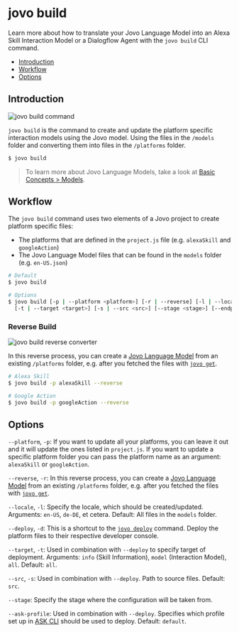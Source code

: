 # jovo build

Learn more about how to translate your Jovo Language Model into an Alexa Skill Interaction Model or a Dialogflow Agent with the `jovo build` CLI command.

* [Introduction](#introduction)
* [Workflow](#workflow)
* [Options](#options)


## Introduction

![jovo build command](../img/jovo-build.png "jovo build command")

`jovo build` is the command to create and update the platform specific interaction models using the Jovo model. Using the files in the `/models` folder and converting them into files in the `/platforms` folder.

```sh
$ jovo build
```

> To learn more about Jovo Language Models, take a look at [Basic Concepts > Models](../../basic-concepts/model './model').

## Workflow

The `jovo build` command uses two elements of a Jovo project to create platform specific files:

* The platforms that are defined in the `project.js` file (e.g. `alexaSkill` and `googleAction`)
* The Jovo Language Model files that can be found in the `models` folder (e.g. `en-US.json`)


```sh
# Default
$ jovo build

# Options
$ jovo build [-p | --platform <platform>] [-r | --reverse] [-l | --locale <locale>] [-d | --deploy]
  [-t | --target <target>] [-s | --src <src>] [--stage <stage>] [--endpoint <endpoint>] [--ask-profile <profileName>]
```

### Reverse Build

![jovo build reverse converter](../img/jovo-build-reverse.png "jovo build reverse command")

In this reverse process, you can create a [Jovo Language Model](../../model './model') from an existing `/platforms` folder, e.g. after you fetched the files with [`jovo get`](./get.md './get').

```sh
# Alexa Skill
$ jovo build -p alexaSkill --reverse

# Google Action
$ jovo build -p googleAction --reverse
```



## Options

`--platform`, `-p`: If you want to update all your platforms, you can leave it out and it will update the ones listed in `project.js`. If you want to update a specific platform folder you can pass the platform name as an argument: `alexaSkill` or `googleAction`.

`--reverse`, `-r`: In this reverse process, you can create a [Jovo Language Model](../../model './model') from an existing `/platforms` folder, e.g. after you fetched the files with [`jovo get`](./get.md './get').

`--locale`, `-l`: Specify the locale, which should be created/updated. Arguments: `en-US`, `de-DE`, et cetera. Default: All files in the `models` folder.

`--deploy`, `-d`: This is a shortcut to the [`jovo deploy`](./deploy.md './deploy') command. Deploy the platform files to their respective developer console.

`--target`, `-t`: Used in combination with `--deploy` to specify target of deployment. Arguments: `info` (Skill Information), `model` (Interaction Model), `all`. Default: `all`.

`--src`, `-s`: Used in combination with `--deploy`. Path to source files. Default: `src`. 

`--stage`: Specify the stage where the configuration will be taken from.

`--ask-profile`: Used in combination with `--deploy`. Specifies which profile set up in [ASK CLI](https://developer.amazon.com/docs/smapi/quick-start-alexa-skills-kit-command-line-interface.html) should be used to deploy. Default: `default`.



<!--[metadata]: {"description": "Learn more about how to translate your Jovo Language Model into an Alexa Skill Interaction Model or a Dialogflow Agent with the jovo build CLI command.",
                "route": "cli/build"}-->
